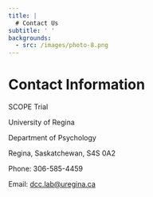 ```yaml
---
title: |
  # Contact Us
subtitle: ' '
backgrounds:
  - src: /images/photo-8.png
---
```

# Contact Information

SCOPE Trial

University of Regina

Department of Psychology

Regina, Saskatchewan, S4S 0A2

Phone: [](tel:306-585-4992)306-585-4459

Email: [](mailto:femm.study@uregina.ca)dcc.lab@uregina.ca
